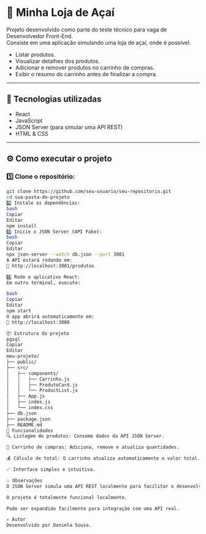 # 🍧 Minha Loja de Açaí

Projeto desenvolvido como parte do teste técnico para vaga de Desenvolvedor Front-End.  
Consiste em uma aplicação simulando uma loja de açaí, onde é possível:

- Listar produtos.
- Visualizar detalhes dos produtos.
- Adicionar e remover produtos no carrinho de compras.
- Exibir o resumo do carrinho antes de finalizar a compra.

---

## 🚀 Tecnologias utilizadas

- React
- JavaScript
- JSON Server (para simular uma API REST)
- HTML & CSS

---

## ⚙️ Como executar o projeto

### 1️⃣ Clone o repositório:

```bash
git clone https://github.com/seu-usuario/seu-repositorio.git
cd sua-pasta-do-projeto
2️⃣ Instale as dependências:
bash
Copiar
Editar
npm install
3️⃣ Inicie o JSON Server (API Fake):
bash
Copiar
Editar
npx json-server --watch db.json --port 3001
A API estará rodando em:
🔗 http://localhost:3001/produtos

4️⃣ Rode o aplicativo React:
Em outro terminal, execute:

bash
Copiar
Editar
npm start
O app abrirá automaticamente em:
🔗 http://localhost:3000

📦 Estrutura do projeto
pgsql
Copiar
Editar
meu-projeto/
├── public/
├── src/
│   ├── components/
│   │   ├── Carrinho.js
│   │   ├── ProdutoCard.js
│   │   └── ProductList.js
│   ├── App.js
│   ├── index.js
│   └── index.css
├── db.json
├── package.json
├── README.md
📑 Funcionalidades
🔍 Listagem de produtos: Consome dados da API JSON Server.

🛒 Carrinho de compras: Adiciona, remove e atualiza quantidades.

💰 Cálculo de total: O carrinho atualiza automaticamente o valor total.

✅ Interface simples e intuitiva.

💡 Observações
O JSON Server simula uma API REST localmente para facilitar o desenvolvimento.

O projeto é totalmente funcional localmente.

Pode ser expandido facilmente para integração com uma API real.

✍️ Autor
Desenvolvido por Daniela Sousa.





